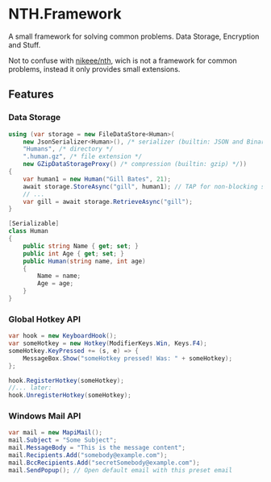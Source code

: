 # NTH.Framework

A small framework for solving common problems. Data Storage, Encryption and Stuff.

Not to confuse with [nikeee/nth](https://github.com/nikeee/nth), wich is not a framework for common problems, instead it only provides small extensions.


## Features

### Data Storage
```C#
using (var storage = new FileDataStore<Human>(
    new JsonSerializer<Human>(), /* serializer (builtin: JSON and Binary) */
    "Humans", /* directory */
    ".human.gz", /* file extension */
    new GZipDataStorageProxy() /* compression (builtin: gzip) */))
{
    var human1 = new Human("Gill Bates", 21);
    await storage.StoreAsync("gill", human1); // TAP for non-blocking storage
    // ...
    var gill = await storage.RetrieveAsync("gill");
}

[Serializable]
class Human
{
    public string Name { get; set; }
    public int Age { get; set; }
    public Human(string name, int age)
    {
        Name = name;
        Age = age;
    }
}
```

### Global Hotkey API
```C#
var hook = new KeyboardHook();
var someHotkey = new Hotkey(ModifierKeys.Win, Keys.F4);
someHotkey.KeyPressed += (s, e) => {
    MessageBox.Show("someHotkey pressed! Was: " + someHotkey);
};

hook.RegisterHotkey(someHotkey);
//... later:
hook.UnregisterHotkey(someHotkey);
```


### Windows Mail API
```C#
var mail = new MapiMail();
mail.Subject = "Some Subject";
mail.MessageBody = "This is the message content";
mail.Recipients.Add("somebody@example.com");
mail.BccRecipients.Add("secretSomebody@example.com");
mail.SendPopup(); // Open default email with this preset email
```
